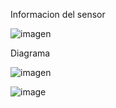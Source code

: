Informacion del sensor

![imagen](https://user-images.githubusercontent.com/71404620/197466843-0880efc8-28c3-466d-9d2b-15805b4929c0.png)

Diagrama 



![imagen](https://user-images.githubusercontent.com/71404620/197468730-9d27fbe5-1601-4685-a97d-1be1617c64a3.png)



![image](Ky-033%20Tracking.gif)


